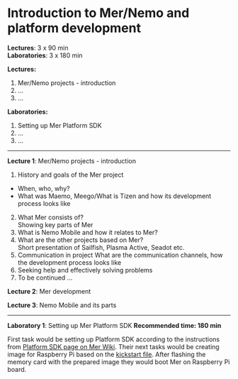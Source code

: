 Introduction to Mer/Nemo and platform development
=================================================

**Lectures**: 3 x 90 min  
**Laboratories**: 3 x 180 min


**Lectures:**

1. Mer/Nemo projects - introduction
2. ...
3. ...

**Laboratories:**

1. Setting up Mer Platform SDK
2. ...
3. ...

***

**Lecture 1**: Mer/Nemo projects - introduction

1. History and goals of the Mer project
  * When, who, why?
  * What was Maemo, Meego/What is Tizen and how its development process looks like
2. What Mer consists of?  
  Showing key parts of Mer
3. What is Nemo Mobile and how it relates to Mer?
4. What are the other projects based on Mer?  
  Short presentation of Sailfish, Plasma Active, Seadot etc.
5. Communication in project
  What are the communication channels, how the development process looks like
6. Seeking help and effectively solving problems
7. To be continued ...

**Lecture 2**: Mer development

**Lecture 3**: Nemo Mobile and its parts

***

**Laboratory 1**: Setting up Mer Platform SDK
**Recommended time: 180 min**

First task would be setting up Platform SDK according to the instructions from [Platform SDK page on Mer Wiki](https://wiki.merproject.org/wiki/Platform_SDK). Their next tasks would be creating image for Raspberry Pi based on the [kickstart file](https://wiki.merproject.org/wiki/Community_Workspace/RaspberryPi). After flashing the memory card with the prepared image they would boot Mer on Raspberry Pi board.
